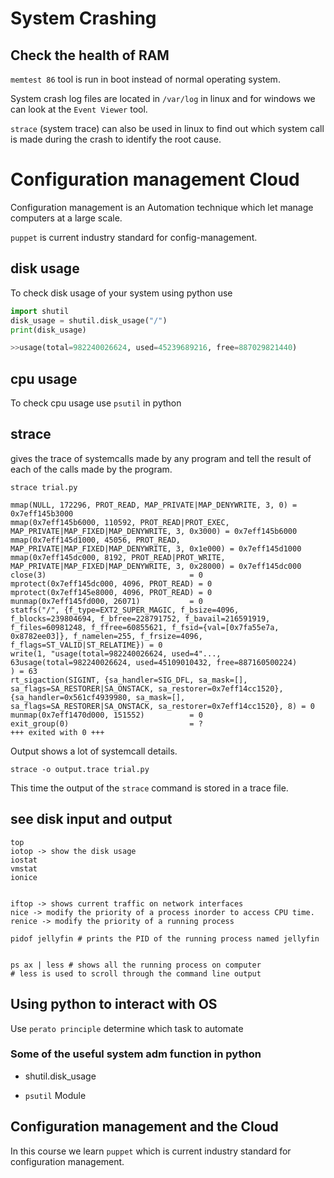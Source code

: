 # System Crashing

## Check the health of RAM

`memtest 86` tool is run in boot instead of normal operating system.

System crash log files are located in `/var/log` in linux and for windows we can look at the `Event Viewer` tool.

`strace` (system trace) can also be used in linux to find out which system call is made during the crash to identify the root cause. 

# Configuration management Cloud

Configuration management is an Automation technique which let manage computers at a large scale.

`puppet` is current industry standard for config-management.

## disk usage

To check disk usage of your system using python use

```python
import shutil
disk_usage = shutil.disk_usage("/")
print(disk_usage) 

>>usage(total=982240026624, used=45239689216, free=887029821440)
```

## cpu usage

To check cpu usage use `psutil` in python

## strace

gives the trace of  systemcalls made by any program and tell the result of each of the calls made by the program.

```shell
strace trial.py
```

```shell
mmap(NULL, 172296, PROT_READ, MAP_PRIVATE|MAP_DENYWRITE, 3, 0) = 0x7eff145b3000
mmap(0x7eff145b6000, 110592, PROT_READ|PROT_EXEC, MAP_PRIVATE|MAP_FIXED|MAP_DENYWRITE, 3, 0x3000) = 0x7eff145b6000
mmap(0x7eff145d1000, 45056, PROT_READ, MAP_PRIVATE|MAP_FIXED|MAP_DENYWRITE, 3, 0x1e000) = 0x7eff145d1000
mmap(0x7eff145dc000, 8192, PROT_READ|PROT_WRITE, MAP_PRIVATE|MAP_FIXED|MAP_DENYWRITE, 3, 0x28000) = 0x7eff145dc000
close(3)                                = 0
mprotect(0x7eff145dc000, 4096, PROT_READ) = 0
mprotect(0x7eff145e8000, 4096, PROT_READ) = 0
munmap(0x7eff145fd000, 26071)           = 0
statfs("/", {f_type=EXT2_SUPER_MAGIC, f_bsize=4096, f_blocks=239804694, f_bfree=228791752, f_bavail=216591919, f_files=60981248, f_ffree=60855621, f_fsid={val=[0x7fa55e7a, 0x8782ee03]}, f_namelen=255, f_frsize=4096, f_flags=ST_VALID|ST_RELATIME}) = 0
write(1, "usage(total=982240026624, used=4"..., 63usage(total=982240026624, used=45109010432, free=887160500224)
) = 63
rt_sigaction(SIGINT, {sa_handler=SIG_DFL, sa_mask=[], sa_flags=SA_RESTORER|SA_ONSTACK, sa_restorer=0x7eff14cc1520}, {sa_handler=0x561cf4939980, sa_mask=[], sa_flags=SA_RESTORER|SA_ONSTACK, sa_restorer=0x7eff14cc1520}, 8) = 0
munmap(0x7eff1470d000, 151552)          = 0
exit_group(0)                           = ?
+++ exited with 0 +++
```

Output shows a lot of systemcall details.

```shell
strace -o output.trace trial.py
```

This time the output of the `strace` command is stored in a trace file.

## see disk input and output

```shell
top
iotop -> show the disk usage
iostat
vmstat
ionice


iftop -> shows current traffic on network interfaces
nice -> modify the priority of a process inorder to access CPU time.
renice -> modify the priority of a running process
```

```shell
pidof jellyfin # prints the PID of the running process named jellyfin


ps ax | less # shows all the running process on computer
# less is used to scroll through the command line output
```

## Using python to interact with OS

Use `perato principle` determine which task to automate

### Some of the useful system adm function in python

- shutil.disk_usage

- `psutil` Module

## Configuration management and the Cloud

In this course we learn `puppet` which is current industry standard for configuration management.
